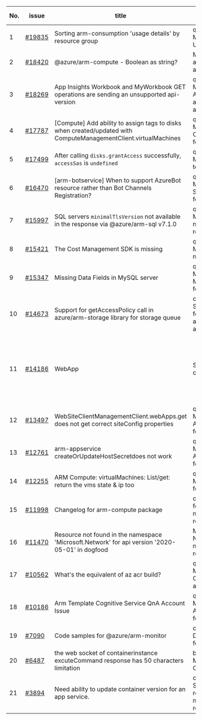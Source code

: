 | No. | issue | title | labels | assignees | bot advice | created date |
| ------ | ------ | ------ | ------ | ------ | ------ | :-----: |
|1|[#19835](https://github.com/Azure/azure-sdk-for-js/issues/19835)|Sorting arm-consumption 'usage details' by resource group|question, customer-reported, Mgmt, Consumption - UsageDetailsAndExport|qiaozha|new issue|2022-01-13|
|2|[#18420](https://github.com/Azure/azure-sdk-for-js/issues/18420)|@azure/arm-compute - Boolean as string?|Mgmt, Compute, needs-author-feedback, no-recent-activity|qiaozha||2021-10-28|
|3|[#18269](https://github.com/Azure/azure-sdk-for-js/issues/18269)|App Insights Workbook and MyWorkbook GET operations are sending an unsupported api-version|question, customer-reported, Mgmt, Monitor - ApplicationInsights, needs-author-feedback, no-recent-activity|qiaozha||2021-10-19|
|4|[#17787](https://github.com/Azure/azure-sdk-for-js/issues/17787)|[Compute] Add ability to assign tags to disks when created/updated with ComputeManagementClient.virtualMachines|question, customer-reported, Mgmt, Service Attention, Compute, needs-author-feedback, no-recent-activity|qiaozha, TravisCragg-MSFT||2021-09-22|
|5|[#17499](https://github.com/Azure/azure-sdk-for-js/issues/17499)|After calling `disks.grantAccess` successfully, `accessSas` is `undefined`|question, customer-reported, Mgmt, Compute, needs-team-attention|qiaozha||2021-09-07|
|6|[#16470](https://github.com/Azure/azure-sdk-for-js/issues/16470)|[arm-botservice] When to support AzureBot resource rather than Bot Channels Registration?|question, customer-reported, Mgmt, Service Attention, Bot Service, needs-author-feedback, no-recent-activity|qiaozha||2021-07-20|
|7|[#15997](https://github.com/Azure/azure-sdk-for-js/issues/15997)|SQL servers `minimalTlsVersion` not available in the response via @azure/arm-sql v7.1.0|question, customer-reported, Mgmt, Service Attention, SQL, needs-author-feedback, no-recent-activity|dw511214992||2021-06-25|
|8|[#15421](https://github.com/Azure/azure-sdk-for-js/issues/15421)|The Cost Management SDK is missing|question, customer-reported, Mgmt, Service Attention, needs-team-attention|dw511214992||2021-05-26|
|9|[#15347](https://github.com/Azure/azure-sdk-for-js/issues/15347)|Missing Data Fields in MySQL server|question, customer-reported, Mgmt, Service Attention, MySQL, needs-author-feedback, no-recent-activity|colawwj||2021-05-20|
|10|[#14673](https://github.com/Azure/azure-sdk-for-js/issues/14673)|Support for getAccessPolicy call in azure/arm-storage library for storage queue|customer-reported, Mgmt, Storage, Service Attention, feature-request, needs-author-feedback, no-recent-activity|lirenhe, amishra-dev||2021-04-02|
|11|[#14186](https://github.com/Azure/azure-sdk-for-js/issues/14186)|WebApp | Service Principal cannot createOrUpdateSourceControl|question, customer-reported, Mgmt, App Services, Service Attention, needs-team-attention|lirenhe||2021-03-08|
|12|[#13497](https://github.com/Azure/azure-sdk-for-js/issues/13497)|WebSiteClientManagementClient.webApps.get does not get correct siteConfig properties|question, customer-reported, Mgmt, App Services, Service Attention, needs-author-feedback, no-recent-activity|colawwj||2021-01-30|
|13|[#12761](https://github.com/Azure/azure-sdk-for-js/issues/12761)|arm-appservice createOrUpdateHostSecretdoes not work|question, customer-reported, Mgmt, App Services, Service Attention, needs-author-feedback|dw511214992||2020-12-03|
|14|[#12255](https://github.com/Azure/azure-sdk-for-js/issues/12255)|ARM Compute: virtualMachines: List/get: return the vms state & ip too|question, customer-reported, Mgmt, needs-author-feedback, no-recent-activity|qiaozha||2020-11-03|
|15|[#11998](https://github.com/Azure/azure-sdk-for-js/issues/11998)|Changelog for arm-compute package|customer-reported, Mgmt, feature-request, Compute, needs-author-feedback, no-recent-activity|qiaozha||2020-10-22|
|16|[#11470](https://github.com/Azure/azure-sdk-for-js/issues/11470)|Resource not found in the namespace 'Microsoft.Network' for api version '2020-05-01' in dogfood|Mgmt, Service Attention, Network - Virtual Network, needs-author-feedback, no-recent-activity|lirenhe||2020-09-24|
|17|[#10562](https://github.com/Azure/azure-sdk-for-js/issues/10562)|What's the equivalent of az acr build?|question, customer-reported, Mgmt, Service Attention, Container Registry, needs-author-feedback|lirenhe||2020-08-11|
|18|[#10186](https://github.com/Azure/azure-sdk-for-js/issues/10186)|Arm Template Cognitive Service QnA Account Issue|question, customer-reported, Mgmt, Service Attention, ARM, needs-author-feedback, no-recent-activity|lirenhe|new comment|2020-07-22|
|19|[#7090](https://github.com/Azure/azure-sdk-for-js/issues/7090)|Code samples for @azure/arm-monitor|customer-reported, Mgmt, Docs, needs-author-feedback, no-recent-activity|colawwj||2020-01-24|
|20|[#6487](https://github.com/Azure/azure-sdk-for-js/issues/6487)|the web socket of containerinstance excuteCommand response has 50 characters limitation|bug, customer-reported, Mgmt, Service Attention, Container Instances|lirenhe||2019-12-10|
|21|[#3894](https://github.com/Azure/azure-sdk-for-js/issues/3894)|Need ability to update container version for an app service.|customer-reported, Mgmt, Service Attention, feature-request, Docs, Web Apps, needs-author-feedback, no-recent-activity|qiaozha||2019-06-18|

